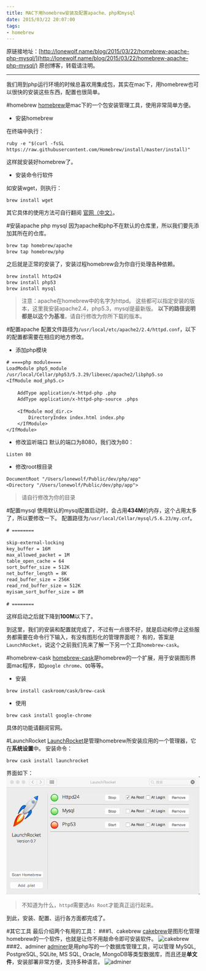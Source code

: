 ```yaml
---
title: MAC下用homebrew安装及配置apache、php和mysql
date: 2015/03/22 20:07:00
tags: 
- homebrew
---
```

原链接地址：[http://lonewolf.name/blog/2015/03/22/homebrew-apache-php-mysql/](http://lonewolf.name/blog/2015/03/22/homebrew-apache-php-mysql/)
原创博客，转载请注明。

---

我们用到php运行环境的时候总喜欢用集成包，其实在mac下，用homebrew也可以很快的安装这些东西，配置也很简单。
<!-- more -->
#homebrew
[homebrew](http://brew.sh/index_zh-cn.html)是mac下的一个包安装管理工具，使用非常简单方便。

* 安装homebrew 

在终端中执行：

```
ruby -e "$(curl -fsSL https://raw.githubusercontent.com/Homebrew/install/master/install)"
```
这样就安装好homebrew了。

* 安装命令行软件

如安装wget，则执行：

```
brew install wget
```
其它具体的使用方法可自行翻阅 [官网（中文）](http://brew.sh/index_zh-cn.html)。

#安装apache php mysql
因为apache和php不在默认的仓库里，所以我们要先添加其所在的仓库。

```
brew tap homebrew/apache
brew tap homebrew/php
```
之后就是正常的安装了，安装过程homebrew会为你自行处理各种依赖。

```
brew install httpd24
brew install php53
brew install mysql
```
> 注意：apache在homebrew中的名字为httpd。
> 这些都可以指定安装的版本，这里我安装apache2.4，php5.3，mysql是最新版。
> **以下的路径说明都是以这个为基准**，请自行修改为你所下载的版本。

#配置apache
配置文件路径为`/usr/local/etc/apache2/2.4/httpd.conf`，以下的配置都需要在相应的地方修改。

* 添加php模块

```
# ====php module====
LoadModule php5_module /usr/local/Cellar/php53/5.3.29/libexec/apache2/libphp5.so
<IfModule mod_php5.c>

    AddType application/x-httpd-php .php
    AddType application/x-httpd-php-source .phps

    <IfModule mod_dir.c>
        DirectoryIndex index.html index.php
    </IfModule>
</IfModule>
```
* 修改监听端口
默认的端口为8080，我们改为80：

```
Listen 80
```
* 修改root根目录

```
DocumentRoot "/Users/lonewolf/Public/dev/php/app"
<Directory "/Users/lonewolf/Public/dev/php/app">
```
>请自行修改为你的目录

#配置mysql
使用默认的mysql配置启动时，会占用**434M**的内存，这个占用太多了，所以要修改一下。
配置路径为`/usr/local/Cellar/mysql/5.6.23/my.cnf`。

```
# ========

skip-external-locking
key_buffer = 16M
max_allowed_packet = 1M
table_open_cache = 64
sort_buffer_size = 512K
net_buffer_length = 8K
read_buffer_size = 256K
read_rnd_buffer_size = 512K
myisam_sort_buffer_size = 8M

# ========
```
这样启动之后就下降到**100M**以下了。

到这里，我们的安装和配置就完成了，不过有一点很不好，就是启动和停止这些服务都需要在命令行下输入，有没有图形化的管理界面呢？
有的，答案是`LaunchRocket`，说这个之前我们先来了解一下另一个工具`homebrew-cask`。

#homebrew-cask
[homebrew-cask](http://caskroom.io/)是homebrew的一个扩展，用于安装图形界面mac程序，如`google chrome`、`QQ`等等。

* 安装

```
brew install caskroom/cask/brew-cask
```

*  使用

```
brew cask install google-chrome
```
具体的功能请翻阅官网。

#LaunchRocket
[LaunchRocket](https://github.com/jimbojsb/launchrocket)是管理homebrew所安装应用的一个管理器，它在**系统设置**中。
安装命令：

```
brew cask install launchrocket
```
界面如下：
![launchrocket](/blog/pic/homebrew-apache-php-mysql-1.png)
> 不知道为什么，`httpd`需要选`As Root`才能真正运行起来。

到此，安装、配置、运行各方面都完成了。

#其它工具
最后介绍两个有用的工具：
###1、cakebrew
[cakebrew](https://www.cakebrew.com)是图形化管理homebrew的一个软件，也就是让你不用敲命令即可安装软件。
![cakebrew](https://www.cakebrew.com/assets/img/app-bg.png)
###2、adminer
[adminer](http://www.adminer.org/)是用php写的一个数据库管理工具，可以管理 MySQL, PostgreSQL, SQLite, MS SQL, Oracle, MongoDB等类型数据库，而且还是**单文件**，安装部署非常方便，支持多种语言。
![adminer](http://www.adminer.org/static/screenshots/db.png)
